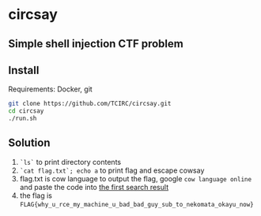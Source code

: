 # circsay

## Simple shell injection CTF problem

## Install

Requirements: Docker, git

```bash
git clone https://github.com/TCIRC/circsay.git
cd circsay
./run.sh
```

## Solution

1. `` `ls` `` to print directory contents
2. `` `cat flag.txt`; echo a `` to print flag and escape cowsay
3. flag.txt is cow language to output the flag, google `cow language online` and paste the code into [the first search result](https://tio.run/#)
4. the flag is `FLAG{why_u_rce_my_machine_u_bad_bad_guy_sub_to_nekomata_okayu_now}`
